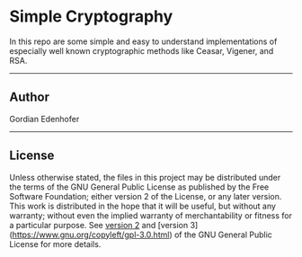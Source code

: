 Simple Cryptography
===================

In this repo are some simple and easy to understand implementations of especially well known cryptographic methods like Ceasar, Vigener, and RSA.

----------
**Author**
----------

Gordian Edenhofer

-----------
**License**
-----------

Unless otherwise stated, the files in this project may be distributed under the terms of the GNU General Public License as published by the Free Software Foundation; either version 2 of the License, or any later version. This work is distributed in the hope that it will be useful, but without any warranty; without even the implied warranty of merchantability or fitness for a particular purpose. See [version 2](https://www.gnu.org/licenses/old-licenses/gpl-2.0.html) and [version 3] (https://www.gnu.org/copyleft/gpl-3.0.html) of the GNU General Public License for more details.
